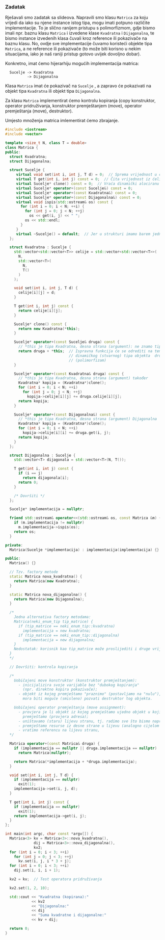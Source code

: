 ### Zadatak

Rješavali smo zadatak sa slideova. Napravili smo klasu `Matrica` za koju vrijedi da iako su njene instance istog tipa, mogu imati potpuno različite implementacije. To je slično ranijem pristupu s polimorfizmom, gdje bismo imali npr. baznu klasu `Matrica` i izvedene klase `Kvadratna` i `Dijagonalna`, te bismo instance izvedenih klasa čuvali kroz reference ili pokazivače na baznu klasu. No, ovdje sve implementacije čuvamo koristeći objekte tipa `Matrica`, a ne reference ili pokazivače (to može biti korisno u nekim situacijama, iako je naš raniji pristup gotovo uvijek dovoljno dobar).

Konkretno, imat ćemo hijerarhiju mogućih implementacija matrica:
```
  Sucelje -> Kvadratna
          -> Dijagonalna
```

Klasa `Matrica` imat će pokazivač na `Sucelje` , a zapravo će pokazivati
na objekt tipa `Kvadratna` ili objekt tipa `Dijagonalna`.

Za klasu `Matrica` implementirat ćemo kontrolu kopiranja (copy konstruktor, operator pridruživanja, konstruktor premještanjem (move), operator premještanja (move), destruktor).

Umjesto množenja matrica imlementirat ćemo zbrajanje.

```c++
#include <iostream>
#include <vector>

template <size_t N, class T = double>
class Matrica {
public:
  struct Kvadratna;
  struct Dijagonalna;

  struct Sucelje {
     virtual void set(int i, int j, T d) = 0;  // Sprema vrijednost u ćeliju
     virtual T get(int i, int j) const = 0;  // Čita vrijednost iz ćelije
     virtual Sucelje* clone() const = 0;  // Vraća dinamički alociranu kopiju trenutne instance
     virtual Sucelje* operator+(const Sucelje&) const = 0;
     virtual Sucelje* operator+(const Kvadratna&) const = 0;
     virtual Sucelje* operator+(const Dijagonalna&) const = 0;
     virtual void ispis(std::ostream& os) const {
       for (int i = 0; i < N; ++i) {
         for (int j = 0; j < N; ++j)
           os << get(i, j) << " ";
         os << std::endl;
       }
     }
     virtual ~Sucelje() = default;  // Jer u strukturi imamo barem jednu virtualnu funkciju
  };

  struct Kvadratna : Sucelje {
    std::vector<std::vector<T>> celije = std::vector<std::vector<T>>(
      N,
      std::vector<T>(
        N,
        T()
      )
    );

    void set(int i, int j, T d) {
      celije[i][j] = d;
    }

    T get(int i, int j) const {
      return celije[i][j];
    }

    Sucelje* clone() const {
      return new Kvadratna(*this);
    }

    Sucelje* operator+(const Sucelje& druga) const {
      // *this je tipa Kvadratna, desna strana (argument): ne znamo tip
      return druga + *this;  // Ispravna funkcija će se odrediti na temelju
                             // dinamičkog (stvarnog) tipa objekta  druga
                             // (polimorfizam)
    }

    Sucelje* operator+(const Kvadratna& druga) const {
      // *this je tipa Kvadratna, desna strana (argument) također
      Kvadratna* kopija = (Kvadratna*)clone();
      for (int i = 0; i < N; ++i)
        for (int j = 0; j < N; ++j)
          kopija->celije[i][j] += druga.celije[i][j];
      return kopija;
    }

    Sucelje* operator+(const Dijagonalna&) const {
      // *this je tipa Kvadratna, desna strana (argument) Dijagonalna
      Kvadratna* kopija = (Kvadratna*)clone();
      for (int i = 0; i < N; ++i)
        kopija->celije[i][i] += druga.get(i, j);
      return kopija;
    }
  };

  struct Dijagonalna : Sucelje {
    std::vector<T> dijagonala = std::vector<T>(N, T());

    T get(int i, int j) const {
      if (i == j)
        return dijagonala[i];
      return 0;
    }

    /* Dovršiti */
  };

  Sucelje* implementacija = nullptr;

  friend std::ostream& operator<<(std::ostream& os, const Matrica &m) {
    if (m.implementacija != nullptr)
      m.implementacija->ispis(os);
    return os;
  }

private:
  Matrica(Sucelje *implementacija) : implementacija(implementacija) {}

public:
  Matrica() {}

  // Tzv. factory metode
  static Matrica nova_kvadratna() {
    return Matrica(new Kvadratna);
  }

  static Matrica nova_dijagonalna() {
    return Matrica(new Dijagonalna);
  }

  /*
    Jedna alternativa factory metodama:
    Matrica(neki_enum_tip tip_matrice) {
      if (tip_matrice == neki_enum_tip::kvadratna)
        implementacija = new kvadratna;
      if (tip_matrice == neki_enum_tip::dijagonalna)
        implementacija = new dijagonalna;
    }
    Nedostatak: korisnik kao tip_matrice može proslijediti i druge vrijednosti
  }
  */

  // Dovršiti: kontrola kopiranja

  /*
    Uobičajeni move konstruktor (konstruktor premještanjem):
      - inicijalizira svoje varijable bez "dubokog kopiranja"
        (npr. direktno kopira pokazivače);
      - objekt iz kojeg premještamo "praznimo" (postavljamo na "nulu"),
        mora biti moguće (smisleno) pozvati destruktor tog objekta.

    Uobičajeni operator premještanja (move assignment):
      - provjera je li objekt iz kojeg premještamo ujedno objekt u koji
        premještamo (provjera adresa);
      - uništavamo (staru) lijevu stranu, tj. radimo sve što bismo napravili u destruktoru;
      - premještamo resurse iz desne strane u lijevu (analogno cijelom move konstruktoru);
      - vratimo referencu na lijevu stranu,
  */

  Matrica operator+(const Matrica& druga) {
    if (implementacija == nullptr || druga.implementacija == nullptr)
      return Matrica(nullptr);

    return Matrica(*implementacija + *druga.implementacija);
  }

  void set(int i, int j, T d) {
    if (implementacija == nullptr)
      exit(1);
    implementacija->set(i, j, d);
  }

  T get(int i, int j) const {
    if (implementacija == nullptr)
      exit(1);
    return implementacija->get(i, j);
  }
};

int main(int argc, char const *argv[]) {
  Matrica<3> kv = Matrica<3>::nova_kvadratna(),
             dij = Matrica<3>::nova_dijagonalna(),
             kv2;
  for (int i = 0; i < 3; ++i)
    for (int j = 0; j < 3; ++j)
      kv.set(i, j, i * 3 + j);
  for (int i = 0; i < 3; ++i)
    dij.set(i, i, i + 1);

  kv2 = kv;  // Test operatora pridruživanja

  kv2.set(1, 2, 10);

  std::cout << "Kvadratna (kopirana):"
            << kv2
            << "Dijagonalna:"
            << dij
            << "Suma kvadratne i dijagonalne:"
            << kv + dij;

  return 0;
}
